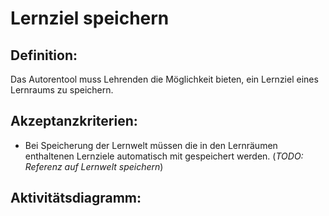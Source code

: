 # Lernziel speichern

## Definition:

Das Autorentool muss Lehrenden die Möglichkeit bieten, ein Lernziel eines Lernraums zu speichern.

## Akzeptanzkriterien:

- Bei Speicherung der Lernwelt müssen die in den Lernräumen enthaltenen Lernziele automatisch mit gespeichert werden. (*TODO: Referenz auf Lernwelt speichern*)

## Aktivitätsdiagramm:


